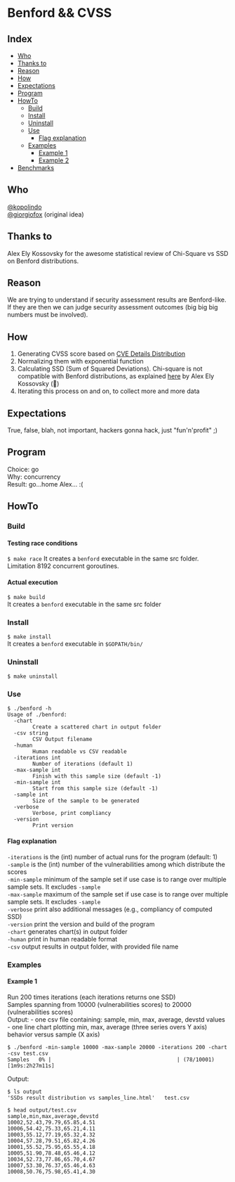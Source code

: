 # Benford && CVSS
## Index
- [Who](https://github.com/kopolindo/benford#who)
- [Thanks to](https://github.com/kopolindo/benford#thanks-to)
- [Reason](https://github.com/kopolindo/benford#reason)
- [How](https://github.com/kopolindo/benford#how)
- [Expectations](https://github.com/kopolindo/benford#expectations)
- [Program](https://github.com/kopolindo/benford#program)
- [HowTo](https://github.com/kopolindo/benford#howto)
	- [Build](https://github.com/kopolindo/benford#build)
	- [Install](https://github.com/kopolindo/benford#install)
	- [Uninstall](https://github.com/kopolindo/benford#uninstall)
	- [Use](https://github.com/kopolindo/benford#use)
		- [Flag explanation](https://github.com/kopolindo/benford#flag-explanation)
	- [Examples](https://github.com/kopolindo/benford#examples)
		- [Example 1](https://github.com/kopolindo/benford#example-1)
		- [Example 2](https://github.com/kopolindo/benford#example-2)
- [Benchmarks](https://github.com/kopolindo/benford#benchmarks)


## Who
[@kopolindo](https://github.com/kopolindo)  
[@giorgiofox](https://github.com/giorgiofox) (original idea)

## Thanks to
Alex Ely Kossovsky for the awesome statistical review of Chi-Square vs SSD on Benford distributions.

## Reason
We are trying to understand if security assessment results are Benford-like.  
If they are then we can judge security assessment outcomes (big big big numbers must be involved).  

## How
1. Generating CVSS score based on [CVE Details Distribution](https://www.cvedetails.com/cvss-score-distribution.php)
2. Normalizing them with exponential function
3. Calculating SSD (Sum of Squared Deviations). Chi-square is not compatible with Benford distributions, as explained [here](https://www.mdpi.com/2571-905X/4/2/27) by Alex Ely Kossovsky (:beer:)  
4. Iterating this process on and on, to collect more and more data

## Expectations
True, false, blah, not important, hackers gonna hack, just "fun'n'profit" ;)

## Program
Choice: go  
Why: concurrency  
Result: go...home Alex... :(  

## HowTo
### Build
#### Testing race conditions
`$ make race`
It creates a `benford` executable in the same src folder.  
Limitation 8192 concurrent goroutines.  

#### Actual execution
`$ make build`  
It creates a `benford` executable in the same src folder

### Install
`$ make install`  
It creates a `benford` executable in `$GOPATH/bin/`

### Uninstall
`$ make uninstall`

### Use
```
$ ./benford -h
Usage of ./benford:
  -chart
        Create a scattered chart in output folder
  -csv string
        CSV Output filename
  -human
        Human readable vs CSV readable
  -iterations int
        Number of iterations (default 1)
  -max-sample int
        Finish with this sample size (default -1)
  -min-sample int
        Start from this sample size (default -1)
  -sample int
        Size of the sample to be generated
  -verbose
        Verbose, print compliancy
  -version
        Print version
```

#### Flag explanation
`-iterations` is the (int) number of actual runs for the program (default: 1)  
`-sample` is the (int) number of the vulnerabilities among which distribute the scores  
`-min-sample` minimum of the sample set if use case is to range over multiple sample sets. It excludes `-sample`  
`-max-sample` maximum of the sample set if use case is to range over multiple sample sets. It excludes `-sample`  
`-verbose` print also additional messages (e.g., compliancy of computed SSD)  
`-version` print the version and build of the program  
`-chart` generates chart(s) in output folder  
`-human` print in human readable format  
`-csv` output results in output folder, with provided file name

### Examples
#### Example 1
Run 200 times iterations (each iterations returns one SSD)  
Samples spanning from 10000 (vulnerabilities scores) to 20000 (vulnerabilities scores)  
Output:
	- one csv file containing: sample, min, max, average, devstd values
	- one line chart plotting min, max, average (three series overs Y axis) behavior versus sample (X axis)
```
$ ./benford -min-sample 10000 -max-sample 20000 -iterations 200 -chart -csv test.csv
Samples   0% |                                        | (78/10001) [1m9s:2h27m11s]
```
Output:
```
$ ls output
'SSDs result distribution vs samples_line.html'   test.csv

$ head output/test.csv
sample,min,max,average,devstd
10002,52.43,79.79,65.85,4.51
10006,54.42,75.33,65.21,4.11
10003,55.12,77.19,65.32,4.32
10004,57.28,79.51,65.82,4.26
10001,55.52,75.95,65.55,4.18
10005,51.90,78.48,65.46,4.12
10034,52.73,77.86,65.70,4.67
10007,53.30,76.37,65.46,4.63
10008,50.76,75.98,65.41,4.30
```
